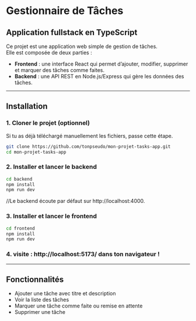 ﻿


# Gestionnaire de Tâches 

## Application fullstack en TypeScript

Ce projet est une application web simple de gestion de tâches.  
Elle est composée de deux parties :  

- **Frontend** : une interface React qui permet d’ajouter, modifier, supprimer et marquer des tâches comme faites.  
- **Backend** : une API REST en Node.js/Express qui gère les données des tâches.

---

## Installation 


### 1. Cloner le projet (optionnel)

Si tu as déjà téléchargé manuellement les fichiers, passe cette étape.

```bash
git clone https://github.com/tonpseudo/mon-projet-tasks-app.git
cd mon-projet-tasks-app
```

### 2. Installer et lancer le backend
```bash
cd backend
npm install
npm run dev
```

//Le backend écoute par défaut sur http://localhost:4000.

### 3. Installer et lancer le frontend
```bash
cd frontend
npm install
npm run dev
```

### 4. visite :  http://localhost:5173/  dans ton navigateur !

---
## Fonctionnalités

- Ajouter une tâche avec titre et description
- Voir la liste des tâches
- Marquer une tâche comme faite ou remise en attente
- Supprimer une tâche










